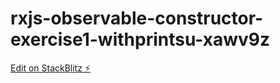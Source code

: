 # rxjs-observable-constructor-exercise1-withprintsu-xawv9z

[Edit on StackBlitz ⚡️](https://stackblitz.com/edit/rxjs-observable-constructor-exercise1-withprintsu-xawv9z)